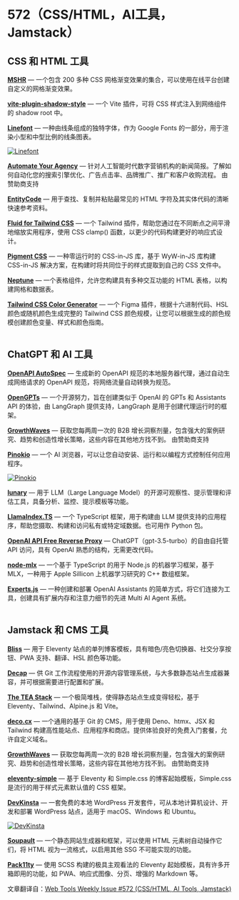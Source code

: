 # 572（CSS/HTML，AI工具，Jamstack）

CSS 和 HTML 工具
------------------

[**MSHR**](https://www.mshr.app/) — 一个包含 200 多种 CSS 网格渐变效果的集合，可以使用在线平台创建自定义的网格渐变效果。  
  
[**vite-plugin-shadow-style**](https://github.com/hood/vite-plugin-shadow-style) — 一个 Vite 插件，可将 CSS 样式注入到网络组件的 shadow root 中。  
  
[**Linefont**](https://github.com/dy/linefont) — 一种由线条组成的独特字体，作为 Google Fonts 的一部分，用于渲染小型和中型比例的线条图表。

[![Linefont](https://mcusercontent.com/ea228d7061e8bbfa8639666ad/images/fc324b2f-254e-2260-2f81-c77bc50fa5ff.png)](https://github.com/dy/linefont)

  
[**Automate Your Agency**](https://sparklp.co/p/de0e846338) — 针对人工智能时代数字营销机构的新闻简报。了解如何自动化您的搜索引擎优化、广告点击率、品牌推广、推广和客户收购流程。 由赞助商支持  
  
[**EntityCode**](https://entitycode.com/) — 用于查找、复制并粘贴最常见的 HTML 字符及其实体代码的清晰快速参考资料。  
  
[**Fluid for Tailwind CSS**](https://fluid.tw/) — 一个 Tailwind 插件，帮助您通过在不同断点之间平滑地缩放实用程序，使用 CSS clamp() 函数，以更少的代码构建更好的响应式设计。  
  
[**Pigment CSS**](https://github.com/mui/pigment-css) — 一种零运行时的 CSS-in-JS 库，基于 WyW-in-JS 库构建 CSS-in-JS 解决方案，在构建时将共同位于的样式提取到自己的 CSS 文件中。  
  
[**Neptune**](https://github.com/WolfVector/neptune-component) — 一个表格组件，允许您构建具有多种交互功能的 HTML 表格，以构建网格和数据表。  
  
[**Tailwind CSS Color Generator**](https://www.figma.com/community/plugin/1242548152689430610/tailwind-css-color-generator) — 一个 Figma 插件，根据十六进制代码、HSL 颜色或随机颜色生成完整的 Tailwind CSS 颜色规模，让您可以根据生成的颜色规模创建颜色变量、样式和颜色指南。  
 

ChatGPT 和 AI 工具
--------------------

[**OpenAPI AutoSpec**](https://github.com/Adawg4/openapi-autospec) — 生成新的 OpenAPI 规范的本地服务器代理，通过自动生成网络请求的 OpenAPI 规范，将网络流量自动转换为规范。  
  
[**OpenGPTs**](https://github.com/langchain-ai/opengpts) — 一个开源努力，旨在创建类似于 OpenAI 的 GPTs 和 Assistants API 的体验，由 LangGraph 提供支持，LangGraph 是用于创建代理运行时的框架。  
  
[**GrowthWaves**](https://sparklp.co/p/c15c28acea) — 获取您每两周一次的 B2B 增长洞察剂量，包含强大的案例研究、趋势和创造性增长策略，这些内容在其他地方找不到。 由赞助商支持  
  
[**Pinokio**](https://pinokio.computer/) — 一个 AI 浏览器，可以让您自动安装、运行和以编程方式控制任何应用程序。

[![Pinokio](https://mcusercontent.com/ea228d7061e8bbfa8639666ad/images/a7142263-2c4a-ac77-09b9-71d64efd0bbc.png)](https://pinokio.computer/)

  
[**lunary**](https://github.com/lunary-ai/lunary) — 用于 LLM（Large Language Model）的开源可观察性、提示管理和评估工具，具备分析、监控、提示模板等功能。  
  
[**LlamaIndex.TS**](https://github.com/run-llama/LlamaIndexTS) — 一个 TypeScript 框架，用于构建由 LLM 提供支持的应用程序，帮助您摄取、构建和访问私有或特定域数据。也可用作 Python 包。  
  
[**OpenAI API Free Reverse Proxy**](https://github.com/PawanOsman/ChatGPT) — ChatGPT（gpt-3.5-turbo）的自由自托管 API 访问，具有 OpenAI 熟悉的结构，无需更改代码。  
  
[**node-mlx**](https://github.com/frost-beta/node-mlx) — 一个基于 TypeScript 的用于 Node.js 的机器学习框架，基于 MLX，一种用于 Apple Sillicon 上机器学习研究的 C++ 数组框架。  
  
[**Experts.js**](https://github.com/metaskills/experts) — 一种创建和部署 OpenAI Assistants 的简单方式，将它们连接为工具，创建具有扩展内存和注意力细节的先进 Multi AI Agent 系统。  
 

Jamstack 和 CMS 工具
----------------------

[**Bliss**](https://github.com/lwojcik/eleventy-template-bliss) — 用于 Eleventy 站点的单列博客模板，具有暗色/亮色切换器、社交分享按钮、PWA 支持、翻译、HSL 颜色等功能。  
  
[**Decap**](https://decapcms.org/) — 供 Git 工作流程使用的开源内容管理系统，与大多数静态站点生成器兼容，并可根据需要进行配置和扩展。  
  
[**The TEA Stack**](https://github.com/mattwaler/tea-stack) — 一个极简堆栈，使得静态站点生成变得轻松，基于 Eleventy、Tailwind、Alpine.js 和 Vite。  
  
[**deco.cx**](https://deco.cx/) — 一个通用的基于 Git 的 CMS，用于使用 Deno、htmx、JSX 和 Tailwind 构建高性能站点、应用程序和商店。提供体验良好的免费入门套餐，允许自定义域名。  
  
[**GrowthWaves**](https://sparklp.co/p/c15c28acea) — 获取您每两周一次的 B2B 增长洞察剂量，包含强大的案例研究、趋势和创造性增长策略，这些内容在其他地方找不到。 由赞助商支持  
  
[**eleventy-simple**](https://github.com/lkhrs/eleventy-simple) — 基于 Eleventy 和 Simple.css 的博客起始模板，Simple.css 是流行的用于样式元素默认值的 CSS 框架。  
  
[**DevKinsta**](https://kinsta.com/devkinsta/) — 一套免费的本地 WordPress 开发套件，可从本地计算机设计、开发和部署 WordPress 站点，适用于 macOS、Windows 和 Ubuntu。

[![DevKinsta](https://mcusercontent.com/ea228d7061e8bbfa8639666ad/images/e58ec96c-910b-5eeb-e6fb-75304ed36d49.png)](https://kinsta.com/devkinsta/)

  
[**Soupault**](https://soupault.app/) — 一个静态网站生成器和框架，可以使用 HTML 元素树自动操作它们，将 HTML 视为一流格式，以启用其他 SSG 不可能实现的功能。  
  
[**Pack11ty**](https://github.com/nhoizey/pack11ty) — 使用 SCSS 构建的极具主观看法的 Eleventy 起始模板，具有许多开箱即用的功能，如 PWA、响应式图像、分页、增强的 Markdown 等。


文章翻译自：[Web Tools Weekly Issue #572 (CSS/HTML, AI Tools, Jamstack)](https://webtoolsweekly.com/archives/issue-572) 

